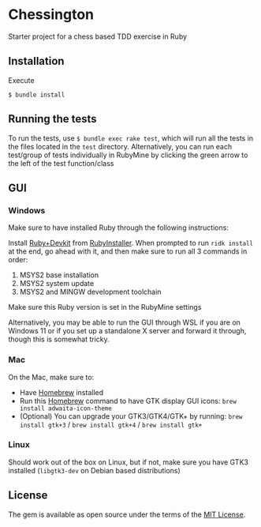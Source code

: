 # Chessington

Starter project for a chess based TDD exercise in Ruby

## Installation

Execute

    $ bundle install

## Running the tests

To run the tests, use `$ bundle exec rake test`, which will run all the tests in the files located in the `test` directory. Alternatively, you can run each test/group of tests individually in RubyMine by clicking the green arrow to the left of the test function/class

## GUI

### Windows

Make sure to have installed Ruby through the following instructions:

Install [Ruby+Devkit](https://rubyinstaller.org/downloads/) from [RubyInstaller](https://rubyinstaller.org). When prompted to run `ridk install` at the end, go ahead with it, and then make sure to run all 3 commands in order:

1. MSYS2 base installation
2. MSYS2 system update
3. MSYS2 and MINGW development toolchain

Make sure this Ruby version is set in the RubyMine settings


Alternatively, you may be able to run the GUI through WSL if you are on Windows 11 or if you set up a standalone X server and forward it through, though this is somewhat tricky.

### Mac

On the Mac, make sure to:
- Have [Homebrew](https://brew.sh/) installed
- Run this [Homebrew](https://brew.sh/) command to have GTK display GUI icons: `brew install adwaita-icon-theme`
- (Optional) You can upgrade your GTK3/GTK4/GTK+ by running: `brew install gtk+3` / `brew install gtk+4` / `brew install gtk+`

### Linux

Should work out of the box on Linux, but if not, make sure you have GTK3 installed (`libgtk3-dev` on Debian based distributions)

## License

The gem is available as open source under the terms of the [MIT License](https://opensource.org/licenses/MIT).
